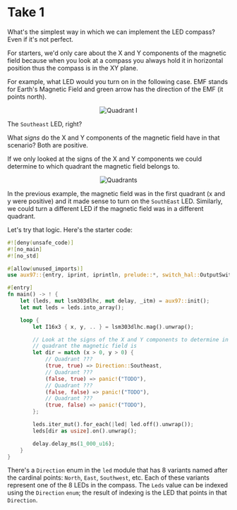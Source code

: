# Take 1

What's the simplest way in which we can implement the LED compass? Even if it's not perfect.

For starters, we'd only care about the X and Y components of the magnetic field because when you
look at a compass you always hold it in horizontal position thus the compass is in the XY plane.

For example, what LED would you turn on in the following case. EMF stands for Earth's Magnetic Field
and green arrow has the direction of the EMF (it points north).

<p align="center">
<img title="Quadrant I" src="../assets/quadrant-i.png">
</p

The `Southeast` LED, right?

What *signs* do the X and Y components of the magnetic field have in that scenario? Both are
positive.

If we only looked at the signs of the X and Y components we could determine to which quadrant the
magnetic field belongs to.

<p align="center">
<img class="white_bg" title="Quadrants" src="../assets/quadrants.png">
</p>

In the previous example, the magnetic field was in the first quadrant (x and y were positive) and it
made sense to turn on the `SouthEast` LED. Similarly, we could turn a different LED if the magnetic
field was in a different quadrant.

Let's try that logic. Here's the starter code:

``` rust
#![deny(unsafe_code)]
#![no_main]
#![no_std]

#[allow(unused_imports)]
use aux97::{entry, iprint, iprintln, prelude::*, switch_hal::OutputSwitch, Direction, I16x3};

#[entry]
fn main() -> ! {
    let (leds, mut lsm303dlhc, mut delay, _itm) = aux97::init();
    let mut leds = leds.into_array();

    loop {
        let I16x3 { x, y, .. } = lsm303dlhc.mag().unwrap();

        // Look at the signs of the X and Y components to determine in which
        // quadrant the magnetic field is
        let dir = match (x > 0, y > 0) {
            // Quadrant ???
            (true, true) => Direction::Southeast,
            // Quadrant ???
            (false, true) => panic!("TODO"),
            // Quadrant ???
            (false, false) => panic!("TODO"),
            // Quadrant ???
            (true, false) => panic!("TODO"),
        };

        leds.iter_mut().for_each(|led| led.off().unwrap());
        leds[dir as usize].on().unwrap();

        delay.delay_ms(1_000_u16);
    }
}
```

There's a `Direction` enum in the `led` module that has 8 variants named after the cardinal points:
`North`, `East`, `Southwest`, etc. Each of these variants represent one of the 8 LEDs in the
compass. The `Leds` value can be indexed using the `Direction` `enum`; the result of indexing is the
LED that points in that `Direction`.
